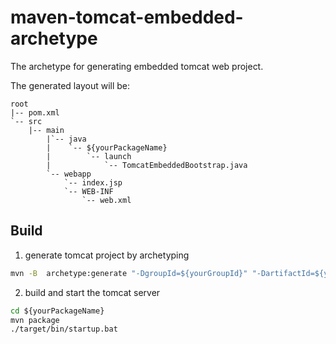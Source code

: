 # maven-tomcat-embedded-archetype
The archetype for generating embedded tomcat web project.


The generated layout will be: 

```
root
|-- pom.xml
`-- src
    |-- main
        |`-- java
        |    `-- ${yourPackageName}
        |        `-- launch
        |            `-- TomcatEmbeddedBootstrap.java
        `-- webapp
            `-- index.jsp
            `-- WEB-INF
                `-- web.xml
```

## Build

1. generate tomcat project by archetyping
```cmd
mvn -B  archetype:generate "-DgroupId=${yourGroupId}" "-DartifactId=${yourArtifact}" "-Dpackage=${yourPackageName}" "-DarchetypeGroupId=com.teampathy" "-DarchetypeArtifactId=tomcat-embedded-archetype" "-Dversion=1.2-SNAPSHOT"
```

2. build and start the tomcat server
```cmd
cd ${yourPackageName}
mvn package
./target/bin/startup.bat
```
